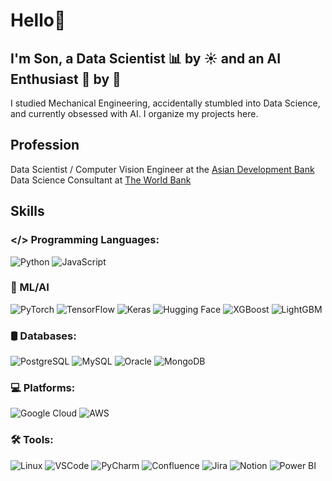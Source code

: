 # Hello👋

## I'm Son, a Data Scientist 📊 by ☀️ and an AI Enthusiast 🤖 by 🌙 

I studied Mechanical Engineering, accidentally stumbled into Data Science, and currently obsessed with AI.
I organize my projects here.

## Profession
Data Scientist / Computer Vision Engineer at the [Asian Development Bank](https://www.adb.org/)
Data Science Consultant at [The World Bank](https://www.worldbank.org/ext/en/home)

## Skills

### </> Programming Languages:
![Python](https://img.shields.io/badge/Python-3776AB?logo=python&logoColor=white&style=for-the-badge)
![JavaScript](https://img.shields.io/badge/JavaScript-F7DF1E?logo=javascript&logoColor=black&style=for-the-badge)

### 🧠 ML/AI
![PyTorch](https://img.shields.io/badge/PyTorch-EE4C2C?logo=pytorch&logoColor=white&style=for-the-badge)
![TensorFlow](https://img.shields.io/badge/TensorFlow-FF6F00?logo=tensorflow&logoColor=white&style=for-the-badge)
![Keras](https://img.shields.io/badge/Keras-D00000?logo=keras&logoColor=white&style=for-the-badge)
![Hugging Face](https://img.shields.io/badge/🤗%20HuggingFace-FFD21F?logo=huggingface&logoColor=black&style=for-the-badge)
![XGBoost](https://img.shields.io/badge/XGBoost-EC4D28?logo=xgboost&logoColor=white&style=for-the-badge)
![LightGBM](https://img.shields.io/badge/LightGBM-026664?logo=leaflet&logoColor=white&style=for-the-badge)

### 🛢 Databases:
![PostgreSQL](https://img.shields.io/badge/PostgreSQL-4169E1?logo=postgresql&logoColor=white&style=for-the-badge)
![MySQL](https://img.shields.io/badge/MySQL-4479A1?logo=mysql&logoColor=white&style=for-the-badge)
![Oracle](https://img.shields.io/badge/Oracle-F80000?logo=oracle&logoColor=white&style=for-the-badge)
![MongoDB](https://img.shields.io/badge/MongoDB-47A248?logo=mongodb&logoColor=white&style=for-the-badge)

### 💻 Platforms: 
![Google Cloud](https://img.shields.io/badge/GCP-4285F4?logo=googlecloud&logoColor=white&style=for-the-badge)
![AWS](https://img.shields.io/badge/AWS-232F3E?logo=amazonaws&logoColor=white&style=for-the-badge)

### 🛠️ Tools:
![Linux](https://img.shields.io/badge/Linux-FCC624?logo=linux&logoColor=black&style=for-the-badge)
![VSCode](https://img.shields.io/badge/VSCode-007ACC?logo=visualstudiocode&logoColor=white&style=for-the-badge)
![PyCharm](https://img.shields.io/badge/PyCharm-000000?logo=pycharm&logoColor=white&style=for-the-badge)
![Confluence](https://img.shields.io/badge/Confluence-172B4D?logo=confluence&logoColor=white&style=for-the-badge)
![Jira](https://img.shields.io/badge/Jira-0052CC?logo=jira&logoColor=white&style=for-the-badge)
![Notion](https://img.shields.io/badge/Notion-000000?logo=notion&logoColor=white&style=for-the-badge)
![Power BI](https://img.shields.io/badge/PowerBI-F2C811?logo=powerbi&logoColor=black&style=for-the-badge)
